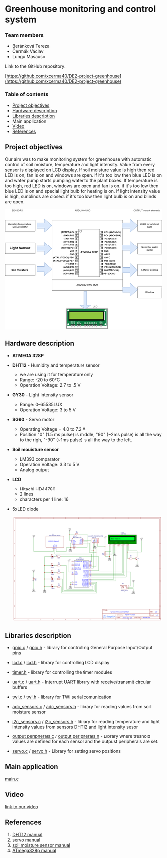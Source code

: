 # Greenhouse monitoring and control system

### Team members

* Beránková Tereza
* Čermák Václav
* Lungu Masauso


Link to the GitHub repository:

[https://github.com/xcerma40/DE2-project-greenhouse](https://github.com/xcerma40/DE2-project-greenhouse)

### Table of contents

* [Project objectives](#objectives)
* [Hardware description](#hardware)
* [Libraries description](#libs)
* [Main application](#main)
* [Video](#video)
* [References](#references)

<a name="objectives"></a>

## Project objectives

Our aim was to make monitoring system for greenhouse with automatic control of soil moisture, temperature and light intensity. 
Value from every sensor is displayed on LCD display.
If soil moisture value is high then red LED is on, fan is on and windows are open. if it's too low then blue LED is on and water pump starts pumping water to the plant boxes.
If temperature is too high, red LED is on, windows are open and fan is on. if it's too low then blue LED is on and special light bulb for heating is on.
If light intensity value is high, sunblinds are closed. if it's too low then light bulb is on and blinds are open.

![greenhouse objectives](https://github.com/xcerma40/DE2-project-greenhouse/blob/dev/Images/greenhouse%20objectives.png)


<a name="hardware"></a>

## Hardware description
* **ATMEGA 328P**
* **DHT12** - Humidity and temperature sensor
  * we are using it for temperature only
  * Range: -20 to 60°C
  * Operation Voltage: 2.7 to .5 V
* **GY30** - Light intensity sensor 
  * Range: 0–65535LUX
  * Operation Voltage: 3 to 5 V
* **SG90** - Servo motor
  * Operating Voltage = 4.0 to 7.2 V
  * Position "0" (1.5 ms pulse) is middle, "90" (~2ms pulse) is all the way to the righ, "-90" (~1ms pulse) is all the way to the left.
* **Soil mouisture sensor**
  * LM393 comparator
  * Operation Voltage: 3.3 to 5 V
  * Analog output
* **LCD**
  * Hitachi HD44780
  * 2 lines
  * characters per 1 line: 16
* 5xLED diode
  
  ![Greenhouse schmeatic](https://github.com/xcerma40/DE2-project-greenhouse/blob/master/Pictures/greenhouse%20schematic.png)
<a name="libs"></a>

## Libraries description
* [gpio.c](https://github.com/xcerma40/DE2-project-greenhouse/blob/dev/GreenhouseSystem/library/gpio.c) / [gpio.h](https://github.com/xcerma40/DE2-project-greenhouse/blob/dev/GreenhouseSystem/library/gpio.h) - library for controlling General Purpose Input/Output pins
* [lcd.c](https://github.com/xcerma40/DE2-project-greenhouse/blob/dev/GreenhouseSystem/library/lcd.c) / [lcd.h](https://github.com/xcerma40/DE2-project-greenhouse/blob/dev/GreenhouseSystem/library/lcd.h) - library for controlling LCD display 
* [timer.h](https://github.com/xcerma40/DE2-project-greenhouse/blob/dev/GreenhouseSystem/library/timer.h) - library for controlling the timer modules
* [uart.c](https://github.com/xcerma40/DE2-project-greenhouse/blob/dev/GreenhouseSystem/library/uart.c) / [uart.h](https://github.com/xcerma40/DE2-project-greenhouse/blob/dev/GreenhouseSystem/library/uart.h) - Interrupt UART library with receive/transmit circular buffers
* [twi.c](https://github.com/xcerma40/DE2-project-greenhouse/blob/dev/GreenhouseSystem/library/twi.c) / [twi.h](https://github.com/xcerma40/DE2-project-greenhouse/blob/dev/GreenhouseSystem/library/twi.h) - library for TWI serial comunication
  
* [adc_sensors.c](https://github.com/xcerma40/DE2-project-greenhouse/blob/dev/GreenhouseSystem/src/adc_sensors.c) / [adc_sensors.h](https://github.com/xcerma40/DE2-project-greenhouse/blob/dev/GreenhouseSystem/src/adc_sensors.h) - library for reading values from soil moisture sensor

* [i2c_sensors.c](https://github.com/xcerma40/DE2-project-greenhouse/blob/dev/GreenhouseSystem/src/i2c_sensors.c) / [i2c_sensors.h](https://github.com/xcerma40/DE2-project-greenhouse/blob/dev/GreenhouseSystem/src/i2c_sensors.h) - library for reading temperature and light intensity values from sensors DHT12 and light intensity sesor 

* [output peripherals.c](https://github.com/xcerma40/DE2-project-greenhouse/blob/dev/GreenhouseSystem/src/output%20peripherals.c) / [output peripherals.h](https://github.com/xcerma40/DE2-project-greenhouse/blob/dev/GreenhouseSystem/src/output_peripherals.h) - Library where treshold values are defined for each sensor and the outpust peripherals are set.
	
* [servo.c](https://github.com/xcerma40/DE2-project-greenhouse/blob/dev/GreenhouseSystem/src/servo.c) / [servo.h](https://github.com/xcerma40/DE2-project-greenhouse/blob/dev/GreenhouseSystem/src/servo.h) - Library for setting servo positions

<a name="main"></a>

## Main application

[main.c](https://github.com/xcerma40/DE2-project-greenhouse/blob/dev/GreenhouseSystem/main.c)

<a name="video"></a>

## Video

[link to our video](https://www.youtube.com/watch?v=TQb-roNkAjA)

<a name="references"></a>

## References

1. [DHT12 manual](https://github.com/xcerma40/DE2-project-greenhouse/blob/master/dokumenty/dht12_manual.pdf)
2. [servo manual](https://github.com/xcerma40/DE2-project-greenhouse/blob/master/dokumenty/SG90-TowerPro.pdf)
3. [soil moisture sensor manual](https://github.com/xcerma40/DE2-project-greenhouse/blob/master/dokumenty/eses1474354607.pdf)
4. [ATmega328p manual](https://ww1.microchip.com/downloads/en/DeviceDoc/Atmel-7810-Automotive-Microcontrollers-ATmega328P_Datasheet.pdf)

